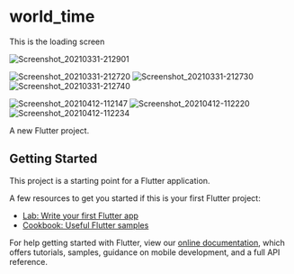 # world_time
This is the loading screen

![Screenshot_20210331-212901](https://user-images.githubusercontent.com/62157938/114399261-63bc5f80-9ba9-11eb-8aa3-efd6bef4c99d.jpg)

![Screenshot_20210331-212720](https://user-images.githubusercontent.com/62157938/114399231-5a32f780-9ba9-11eb-9e8c-8b9b2c6d4460.jpg)
![Screenshot_20210331-212730](https://user-images.githubusercontent.com/62157938/114399243-5ef7ab80-9ba9-11eb-8d1e-ec9bea1a3363.jpg)
![Screenshot_20210331-212740](https://user-images.githubusercontent.com/62157938/114399252-6028d880-9ba9-11eb-9e0a-d25f79e938d6.jpg)

![Screenshot_20210412-112147](https://user-images.githubusercontent.com/62157938/114399264-6454f600-9ba9-11eb-9c72-e07d2acec75d.jpg)
![Screenshot_20210412-112220](https://user-images.githubusercontent.com/62157938/114399268-66b75000-9ba9-11eb-95b3-ad3a033b9f66.jpg)
![Screenshot_20210412-112234](https://user-images.githubusercontent.com/62157938/114399277-68811380-9ba9-11eb-9fb8-ce120ff8141b.jpg)

A new Flutter project.

## Getting Started

This project is a starting point for a Flutter application.

A few resources to get you started if this is your first Flutter project:

- [Lab: Write your first Flutter app](https://flutter.dev/docs/get-started/codelab)
- [Cookbook: Useful Flutter samples](https://flutter.dev/docs/cookbook)

For help getting started with Flutter, view our
[online documentation](https://flutter.dev/docs), which offers tutorials,
samples, guidance on mobile development, and a full API reference.

